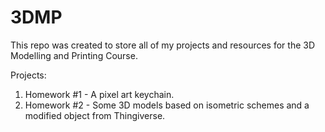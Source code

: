 # 3DMP
This repo was created to store all of my projects and resources for the 3D Modelling and Printing Course.
  
  Projects:
  1. Homework #1 - A pixel art keychain.
  2. Homework #2 - Some 3D models based on isometric schemes and a modified object from Thingiverse.
